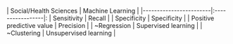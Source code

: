 
| Social/Health Sciences | Machine Learning |
|------------------------|:-----------------|:
| Sensitivity | Recall |
| Specificity | Specificity |
| Positive predictive value | Precision | 
| ~Regression | Supervised learning |
| ~Clustering | Unsupervised learning | 
